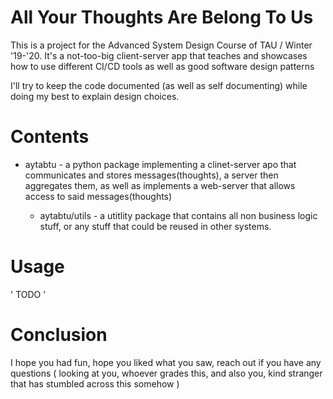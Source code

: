 # All Your Thoughts Are Belong To Us
This is a project for the Advanced System Design Course of TAU / Winter '19-'20.
It's a not-too-big client-server app that teaches and showcases how to use different CI/CD tools as well as good software design patterns

I'll try to keep the code documented (as well as self documenting) while doing my best to explain design choices.

# Contents
- aytabtu - a python package implementing a clinet-server apo that communicates and stores messages(thoughts), a server then aggregates them, as well as implements a web-server that allows access to said messages(thoughts)

	- aytabtu/utils - a utitlity package that contains all non business logic stuff, or any stuff that could be reused in other systems.


# Usage
 ' TODO '

# Conclusion
I hope you had fun, hope you liked what you saw, reach out if you have any questions ( looking at you, whoever grades this, and also you, kind stranger that has stumbled across this somehow )
